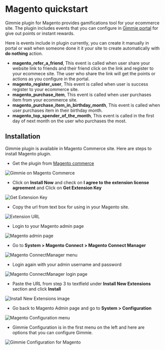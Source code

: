 # Magento quickstart

Gimmie plugin for Magento provides gamifications tool for your ecommerce site. The plugin includes events that you can configure in [Gimmie portal](https://portal.gimmieworld.com) for give out points or instant rewards. 

Here is events include in plugin currently, you can create it manually in portal or wait when someone done it it your site to create automatically with __do nothing__ action.

- __magento_refer_a_friend__, This event is called when user share your website link to friends and their friend click on the link and register to your ecommece site. The user who share the link will get the points or actions as you configure in the portal.
- __magento_register_user__, This event is called when user is success register to your ecommerce site.
- __magento_purchase_item__, This event is called when user purchases item from your ecommerce site.
- __magento_purchase_item_in_birthday_month__, This event is called when user purchases item in their birthday month.
- __magento_top_spender_of_the_month__, This event is called in the first day of next month on the user who purchases the most.

## Installation

Gimmie plugin is available in Magento Commerce site. Here are steps to install Magento plugin.

- Get the plugin from [Magento commerce](http://www.magentocommerce.com/magento-connect/gimmie-rewards.html)

![Gimmie on Magento Commerce](images/magento/magento1.png)

- Click on __Install Now__ and check on __I agree to the extension license agreement__ and Click on __Get Extension Key__

![Get Extension Key](images/magento/magento2.png)

- Copy the url from text box for using in your Magento site.

![Extension URL](images/magento/magento3.png)

- Login to your Magento admin page

![Magento admin page](images/magento/magento4.png)

- Go to __System > Magento Connect > Magento Connect Manager__

![Magento ConnectManager menu](images/magento/magento5.png)

- Login again with your admin username and password

![Magento ConnectManager login page](images/magento/magento6.png)

- Paste the URL from step 3 to textfield under __Install New Extensions__ section and click __Install__

![Install New Extensions image](images/magento/magento7.png)

- Go back to Magento Admin page and go to __System > Configuration__

![Magento Configuration menu](images/magento/magento8.png)

- Gimmie Configuration is in the first menu on the left and here are options that you can configure Gimmie.

![Gimmie Configuration for Magento](images/magento/magento9.png)
